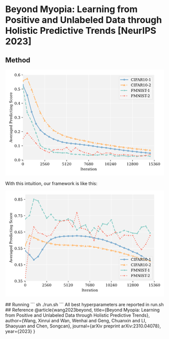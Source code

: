 # Beyond Myopia: Learning from Positive and Unlabeled Data through Holistic Predictive Trends [NeurIPS 2023]
## Method
<p align="center">
  <img src="pics/negative_trend_00.png" width="700">
</p>
With this intuition, our framework is like this:
<p align="center">
  <img src="pics/positive_trend_00.png" width="700">
</p>
## Running
```
sh ./run.sh
```
All best hyperparameters are reported in run.sh
## Reference
@article{wang2023beyond,
  title={Beyond Myopia: Learning from Positive and Unlabeled Data through Holistic Predictive Trends},
  author={Wang, Xinrui and Wan, Wenhai and Geng, Chuanxin and LI, Shaoyuan and Chen, Songcan},
  journal={arXiv preprint arXiv:2310.04078},
  year={2023}
}
